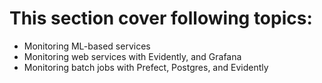 # This section cover following topics:
- Monitoring ML-based services
- Monitoring web services with Evidently, and Grafana
- Monitoring batch jobs with Prefect, Postgres, and Evidently
